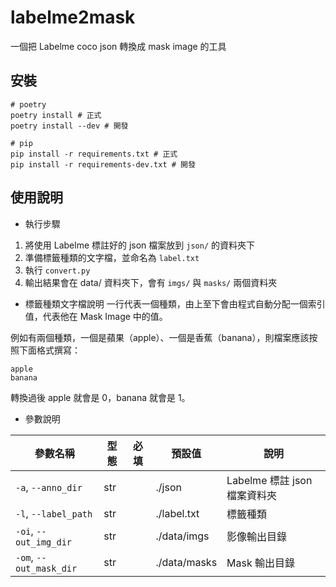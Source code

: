 # labelme2mask

一個把 Labelme coco json 轉換成 mask image 的工具

## 安裝

```shell
# poetry
poetry install # 正式
poetry install --dev # 開發

# pip
pip install -r requirements.txt # 正式
pip install -r requirements-dev.txt # 開發
```

## 使用說明

- 執行步驟

1. 將使用 Labelme 標註好的 json 檔案放到 `json/` 的資料夾下
2. 準備標籤種類的文字檔，並命名為 `label.txt`
3. 執行 `convert.py`
4. 輸出結果會在 data/ 資料夾下，會有 `imgs/` 與 `masks/` 兩個資料夾

- 標籤種類文字檔說明
  一行代表一個種類，由上至下會由程式自動分配一個索引值，代表他在 Mask Image 中的值。

例如有兩個種類，一個是蘋果（apple）、一個是香蕉（banana），則檔案應該按照下面格式撰寫：

```
apple
banana
```

轉換過後 apple 就會是 0，banana 就會是 1。

- 參數說明

| 參數名稱                | 型態 | 必填 | 預設值       | 說明                         |
| ----------------------- | ---- | ---- | ------------ | ---------------------------- |
| `-a`, `--anno_dir`      | str  |      | ./json       | Labelme 標註 json 檔案資料夾 |
| `-l`, `--label_path`    | str  |      | ./label.txt  | 標籤種類                     |
| `-oi`, `--out_img_dir`  | str  |      | ./data/imgs  | 影像輸出目錄                 |
| `-om`, `--out_mask_dir` | str  |      | ./data/masks | Mask 輸出目錄                |
